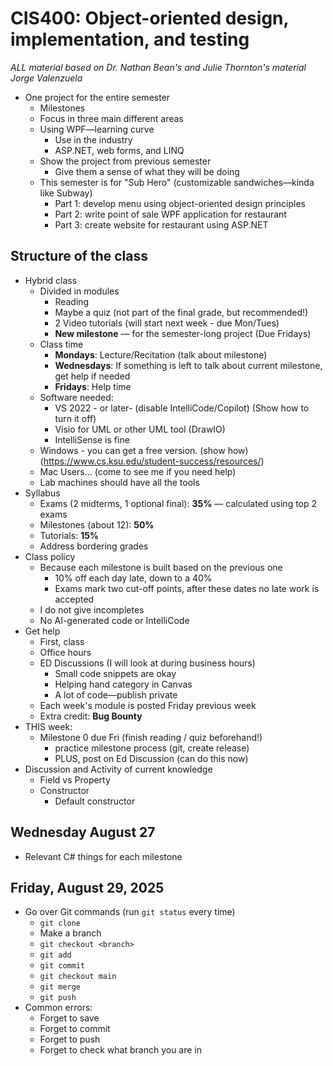 # CIS400: Object-oriented design, implementation, and testing
_ALL material based on Dr. Nathan Bean's and Julie Thornton's material_
_Jorge Valenzuela_

- One project for the entire semester
    - Milestones
    - Focus in three main different areas
    - Using WPF—learning curve
        - Use in the industry
        - ASP.NET, web forms, and LINQ
    - Show the project from previous semester
        - Give them a sense of what they will be doing
    - This semester is for "Sub Hero" (customizable sandwiches—kinda like Subway)
        - Part 1: develop menu using object-oriented design principles
        - Part 2: write point of sale WPF application for restaurant
        - Part 3: create website for restaurant using ASP.NET

## Structure of the class

- Hybrid class
    - Divided in modules
        - Reading
        - Maybe a quiz (not part of the final grade, but recommended!)
        - 2 Video tutorials (will start next week - due Mon/Tues)
        - **New milestone** — for the semester-long project (Due Fridays)
    - Class time
        - **Mondays**: Lecture/Recitation (talk about milestone)
        - **Wednesdays**: If something is left to talk about current milestone, get help if needed
        - **Fridays**: Help time
    - Software needed:
        - VS 2022 - or later- (disable IntelliCode/Copilot) (Show how to turn it off)
        - Visio for UML or other UML tool (DrawIO)
        - IntelliSense is fine
    - Windows - you can get a free version. (show how)(https://www.cs.ksu.edu/student-success/resources/)
    - Mac Users... (come to see me if you need help)
    - Lab machines should have all the tools
- Syllabus
    - Exams (2 midterms, 1 optional final): **35%** — calculated using top 2 exams
    - Milestones (about 12): **50%**
    - Tutorials: **15%**
    - Address bordering grades
- Class policy
    - Because each milestone is built based on the previous one
        - 10% off each day late, down to a 40%
        - Exams mark two cut-off points, after these dates no late work is accepted
    - I do not give incompletes
    - No AI-generated code or IntelliCode
- Get help
    - First, class
    - Office hours
    - ED Discussions (I will look at during business hours)
        - Small code snippets are okay
        - Helping hand category in Canvas
        - A lot of code—publish private
    - Each week's module is posted Friday previous week
    - Extra credit: **Bug Bounty**
- THIS week:
    - Milestone 0 due Fri (finish reading / quiz beforehand!)
        - practice milestone process (git, create release)
        - PLUS, post on Ed Discussion (can do this now)
- Discussion and Activity of current knowledge
    - Field vs Property
    - Constructor
        - Default constructor
## Wednesday August 27
- Relevant C# things for each milestone

## Friday, August 29, 2025

- Go over Git commands (run `git status` every time)
    - `git clone`
    - Make a branch
    - `git checkout <branch>`
    - `git add`
    - `git commit`
    - `git checkout main`
    - `git merge`
    - `git push`
- Common errors:
    - Forget to save
    - Forget to commit
    - Forget to push
    - Forget to check what branch you are in
